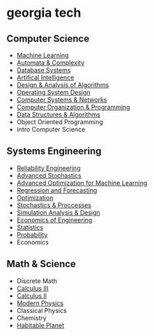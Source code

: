 # georgia tech

## Computer Science

- [Machine Learning](file:../static/syllabi/CS_4641.pdf)
- [Automata & Complexity](file:../static/syllabi/CS_4510.pdf)
- [Database Systems](file:../static/syllabi/CS_4400.pdf)
- [Artifical Intelligence](file:../static/syllabi/CS_3600.pdf)
- [Design & Analysis of Algorithms](file:../static/syllabi/CS_3510.pdf)
- [Operating System Design](http://cs3210.cc.gatech.edu/index.html)
- [Computer Systems & Networks](file:../static/syllabi/CS_2200.pdf)
- [Computer Organization & Programming](file:../static/syllabi/CS_2110.pdf)
- [Data Structures & Algorithms](file:../static/syllabi/CS_1332.pdf)
- Object Oriented Programming
- Intro Computer Science

## Systems Engineering

- [Reliability Engineering](file:../static/syllabi/ISYE_4803.pdf)
- [Advanced Stochastics](file:../static/syllabi/ISYE_4232.pdf)
- [Advanced Optimization for Machine Learning](file:../static/syllabi/ISYE_4133.pdf)
- [Regression and Forecasting](file:../static/syllabi/ISYE_4031.pdf)
- [Optimization](file:../static/syllabi/ISYE_3833.pdf)
- [Stochastics & Proccesses](file:../static/syllabi/ISYE_3232.pdf)
- [Simulation Analysis & Design](file:../static/syllabi/ISYE_3044.pdf)
- [Economics of Engineering](file:../static/syllabi/ISYE_3025.pdf)
- [Statistics](file:../static/syllabi/ISYE_2028.pdf)
- [Probability](file:../static/syllabi/ISYE_2027.pdf)
- Economics

## Math & Science

- Discrete Math
- [Calculus III](file:../static/syllabi/MATH_2401.pdf)
- [Calculus II](file:../static/syllabi/MATH_1502.pdf)
- [Modern Physics](file:../static/syllabi/PHYS_2212.pdf)
- Classical Physics
- Chemistry
- [Habitable Planet](file:../static/syllabi/EAS_1601.pdf)
